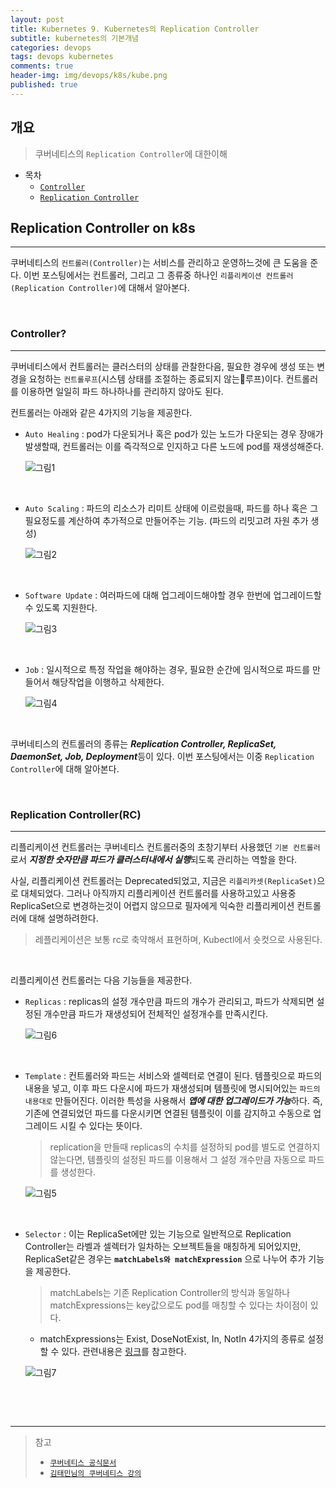 ```yaml
---
layout: post
title: Kubernetes 9. Kubernetes의 Replication Controller
subtitle: kubernetes의 기본개념
categories: devops
tags: devops kubernetes
comments: true
header-img: img/devops/k8s/kube.png
published: true
---
```


## 개요
> 쿠버네티스의 `Replication Controller`에 대한이해
  
- 목차
	- [`Controller`](#controller)
	- [`Replication Controller`](#replication-controllerrc)
  
## Replication Controller on k8s
---
쿠버네티스의 `컨트롤러(Controller)`는 서비스를 관리하고 운영하느것에 큰 도움을 준다. 이번 포스팅에서는 컨트롤러, 그리고 그 종류중 하나인 `리플리케이션 컨트롤러(Replication Controller)`에 대해서 알아본다.

<br>

### Controller?

---

쿠버네티스에서 컨트롤러는 클러스터의 상태를 관찰한다음, 필요한 경우에 생성 또는 변경을 요청하는 `컨트롤루프`(시스템 상태를 조절하는 종료되지 않는루프)이다. 컨트롤러를 이용하면 일일히 파드 하나하나를 관리하지 않아도 된다.

컨트롤러는 아래와 같은 4가지의 기능을 제공한다.

- `Auto Healing` : pod가 다운되거나 혹은 pod가 있는 노드가 다운되는 경우 장애가 발생할때, 컨트롤러는 이를 즉각적으로 인지하고 다른 노드에 pod를 재생성해준다.
  
	![그림1](https://cdn.jsdelivr.net/gh/zunoxi/zunoxi.github.io/assets/img/devops/k8s/controller/1.jpeg)
	
	<br>

- `Auto Scaling` : 파드의 리소스가 리미트 상태에 이르렀을때, 파드를 하나 혹은 그 필요정도를 계산하여 추가적으로 만들어주는 기능. (파드의 리밋고려 자원 추가 생성)

	![그림2](https://cdn.jsdelivr.net/gh/zunoxi/zunoxi.github.io/assets/img/devops/k8s/controller/3.jpeg)
	
	<br>

- `Software Update` : 여러파드에 대해 업그레이드해야할 경우 한번에 업그레이드할 수 있도록 지원한다.

	![그림3](https://cdn.jsdelivr.net/gh/zunoxi/zunoxi.github.io/assets/img/devops/k8s/controller/2.jpeg)
	
	<br>

- `Job` : 일시적으로 특정 작업을 해야하는 경우, 필요한 순간에 임시적으로 파드를 만들어서 해당작업을 이행하고 삭제한다.
  
	![그림4](https://cdn.jsdelivr.net/gh/zunoxi/zunoxi.github.io/assets/img/devops/k8s/controller/4.jpeg)
	
	<br>
 
쿠버네티스의 컨트롤러의 종류는 ***Replication Controller, ReplicaSet, DaemonSet, Job, Deployment***등이 있다. 이번 포스팅에서는 이중 `Replication Controller`에 대해 알아본다.


<br>

### Replication Controller(RC)

---

리플리케이션 컨트롤러는 쿠버네티스 컨트롤러중의 초창기부터 사용했던 `기본 컨트롤러`로서 ***지정한 숫자만큼 파드가 클러스터내에서 실행***되도록 관리하는 역할을 한다.

사실, 리플리케이션 컨트롤러는 Deprecated되었고, 지금은 `리플리카셋(ReplicaSet)`으로 대체되었다. 그러나 아직까지 리플리케이션 컨트롤러를 사용하고있고 사용중 ReplicaSet으로 변경하는것이 어렵지 않으므로 필자에게 익숙한 리플리케이션 컨트롤러에 대해 설명하려한다.

> 레플리케이션은 보통 rc로 축약해서 표현하며, Kubectl에서 숏컷으로 사용된다.

<br>

리플리케이션 컨트롤러는 다음 기능들을 제공한다.
- `Replicas` : replicas의 설정 개수만큼 파드의 개수가 관리되고, 파드가 삭제되면 설정된 개수만큼 파드가 재생성되어 전체적인 설정개수를 만족시킨다.
	
	![그림6](https://cdn.jsdelivr.net/gh/zunoxi/zunoxi.github.io/assets/img/devops/k8s/controller/6.jpeg)
	
	<br>

- `Template` : 컨트롤러와 파드는 서비스와 셀렉터로 연결이 된다. 템플릿으로 파드의 내용을 넣고, 이후 파드 다운시에 파드가 재생성되며 템플릿에 명시되어있는 `파드의 내용대로` 만들어진다. 이러한 특성을 사용해서 ***앱에 대한 업그레이드가 가능***하다. 즉, 기존에 연결되었던 파드를 다운시키면 연결된 템플릿이 이를 감지하고 수동으로 업그레이드 시킬 수 있다는 뜻이다.
  > replication을 만들때 replicas의 수치를 설정하되 pod를 별도로 연결하지 않는다면, 템플릿의 설정된 파드를 이용해서 그 설정 개수만큼 자동으로 파드를 생성한다.

	![그림5](https://cdn.jsdelivr.net/gh/zunoxi/zunoxi.github.io/assets/img/devops/k8s/controller/5.jpeg)
	
	<br>
- `Selector` : 이는 ReplicaSet에만 있는 기능으로 일반적으로 Replication Controller는 라벨과 셀렉터가 일차하는 오브젝트들을 매칭하게 되어있지만, ReplicaSet같은 경우는 **`matchLabels와 matchExpression`** 으로 나누어 추가 기능을 제공한다.
	> matchLabels는 기존 Replication Controller의 방식과 동일하나 matchExpressions는 key값으로도 pod를 매칭할 수 있다는 차이점이 있다.

	- matchExpressions는 Exist, DoseNotExist, In, NotIn 4가지의 종류로 설정할 수 있다. 관련내용은 [링크](https://kubernetes.io/ko/docs/concepts/overview/working-with-objects/labels/)를 참고한다.

	![그림7](https://cdn.jsdelivr.net/gh/zunoxi/zunoxi.github.io/assets/img/devops/k8s/controller/7.jpeg)
	
	<br>

<br>


---
> 참고
> - [`쿠버네티스 공식문서`](https://kubernetes.io/ko/docs/concepts/workloads/controllers/replicationcontroller/)
> - [`김태민님의 쿠버네티스 강의`](https://www.inflearn.com/course/%EC%BF%A0%EB%B2%84%EB%84%A4%ED%8B%B0%EC%8A%A4-%EA%B8%B0%EC%B4%88#)